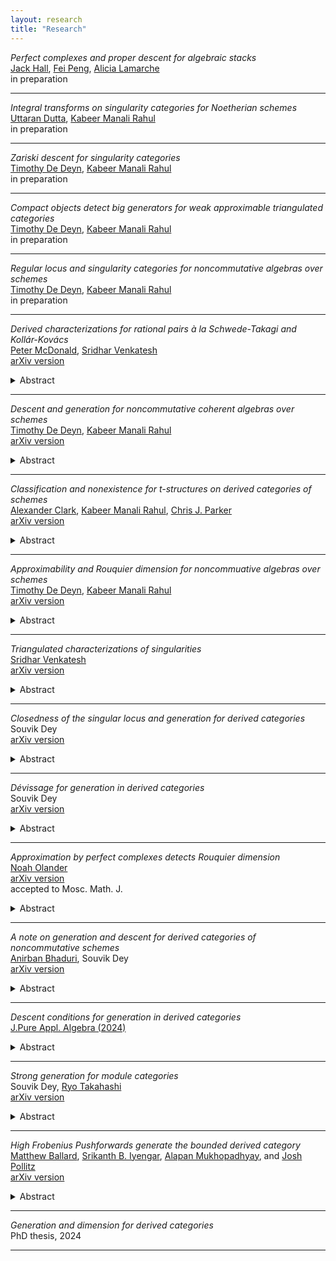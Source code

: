 ```yaml
---
layout: research
title: "Research"
---
```

*Perfect complexes and proper descent for algebraic stacks*  
[Jack Hall](https://blogs.unimelb.edu.au/jack-hall/), [Fei Peng](https://algebraicgeometry.science.unimelb.edu.au/#tab171), [Alicia Lamarche](https://alicialamarche.com/about)  
in preparation  

---
*Integral transforms on singularity categories for Noetherian schemes*  
[Uttaran Dutta](https://sites.google.com/view/uttaran-dutta/home), [Kabeer Manali Rahul](https://kabeermr.github.io/)  
in preparation  

---
*Zariski descent for singularity categories*     
[Timothy De Deyn](https://tdedeyn.github.io/), [Kabeer Manali Rahul](https://kabeermr.github.io/)      
in preparation    

___
*Compact objects detect big generators for weak approximable triangulated categories*   
[Timothy De Deyn](https://tdedeyn.github.io/), [Kabeer Manali Rahul](https://kabeermr.github.io/)   
in preparation     

___
*Regular locus and singularity categories for noncommutative algebras over schemes*   
[Timothy De Deyn](https://tdedeyn.github.io/), [Kabeer Manali Rahul](https://kabeermr.github.io/)  
in preparation   

___
*Derived characterizations for rational pairs à la Schwede-Takagi and Kollár-Kovács*   
[Peter McDonald](https://sites.google.com/view/petermcdonald/home), [Sridhar Venkatesh](https://sites.google.com/view/sridhar-venkatesh)  
[arXiv version](https://arxiv.org/abs/2501.02783)   
<details>
 <summary> Abstract </summary>
  This short note establishes derived characterizations for notions of rational pairs à la Schwede-Takagi and Kollár-Kovács. We use a concept of generation in triangulated categories, introduced by Bondal and Van den Bergh, to study these classes of singularities for pairs. One component of our work introduces rational pairs à la Kollár-Kovács for quasi-excellent schemes of characteristic zero, which gives a Kovács style splitting criterion and a Kovács-Schwede style cohomological vanishing result.
</details>

___
*Descent and generation for noncommutative coherent algebras over schemes*   
[Timothy De Deyn](https://tdedeyn.github.io/), [Kabeer Manali Rahul](https://kabeermr.github.io/)  
[arXiv version](https://arxiv.org/abs/2410.01785)  
<details>
 <summary>Abstract </summary>
  Our work investigates a form of descent, in the fppf and h topologies, for generation of triangulated categories obtained from noncommutative coherent algebras over schemes. In addition, also the behaviour of generation with respect to the derived pushforward of proper morphisms is studied. This allows us to exhibit many new examples where the associated bounded derived categories of coherent sheaves admit strong generators. We achieve our main results by combining Matthew's concept of descendability with Stevenson's tensor actions on triangulated categories, allowing us to generalize statements regarding generation into the noncommutative setting. In particular, we establish a noncommutative generalization of Aoki's result to Azumaya algebras over quasi-excellent schemes. Moreover, as a byproduct of the tensor action, we extend Olander's result on countable Rouquier dimension to the noncommutative setting for Azumaya algebras over derived splinters, and we extend a result of Ballard-Iyengar-Lank-Mukhopadhyay-Pollitz regarding strong generation for schemes of prime characteristic to the case of Azumaya algebras.
</details>

___
*Classification and nonexistence for t-structures on derived categories of schemes*   
[Alexander Clark](https://sites.google.com/site/alexanderpclarkmath/), [Kabeer Manali Rahul](https://kabeermr.github.io/), [Chris J. Parker](https://trr358.math.uni-bielefeld.de/people/view/756)  
[arXiv version](https://arxiv.org/abs/2404.08578)  
<details>
 <summary> Abstract </summary>
  This work establishes new results on the classification of t-structures for many subcategories of the derived category of quasi-coherent sheaves on a Noetherian scheme. Our work makes progress in two different directions. On one hand, we provide an improvement of a result of Takahashi on t-structures, generalising it to the case of the bounded derived category of coherent sheaves on a quasi-compact CM-excellent scheme of finite Krull dimension. On the other hand, via independent techniques, we prove a variation of a recent result of Neeman which resolved a conjecture of Antieau, Gepner, and Heller.
</details>

___
*Approximability and Rouquier dimension for noncommuative algebras over schemes*  
[Timothy De Deyn](https://tdedeyn.github.io/), [Kabeer Manali Rahul](https://kabeermr.github.io/)  
[arXiv version](https://arxiv.org/abs/2408.04561)  
<details>
 <summary> Abstract </summary>
  This work is concerned with approximability (à la Neeman) and Rouquier dimension for triangulated categories associated to noncommutative algebras over schemes. Amongst other things, we establish that the category of perfect complexes of a Noetherian quasi-coherent algebra over a separated Noetherian scheme is strongly generated if, and only if, there exists an affine open cover where the algebra has finite global dimension. As a consequence, we solve an open problem posed by Neeman. Further, as a first application, we study the existence of generators for Azumaya algebras.
</details>

___
*Triangulated characterizations of singularities*    
[Sridhar Venkatesh](https://sites.google.com/view/sridhar-venkatesh)    
[arXiv version](https://arxiv.org/abs/2405.04389)    
<details>
 <summary> Abstract </summary>
   This work presents a range of triangulated characterizations for important classes of singularities such as derived splinters, rational singularities, and Du Bois singularities. An invariant called 'level' in a triangulated category can be used to measure the failure of a variety to have a prescribed singularity type. We provide explicit computations of this invariant for reduced Nagata schemes of Krull dimension one and for affine cones over smooth projective hypersurfaces. Furthermore, these computations are utilized to produce upper bounds for Rouquier dimension on the respective bounded derived categories.
</details>

___
*Closedness of the singular locus and generation for derived categories*       
Souvik Dey    
[arXiv version](https://arxiv.org/abs/2403.19564)   
<details>
 <summary> Abstract </summary>
   This work is concerned with a relationship regarding the closedness of the singular locus of a Noetherian scheme and existence of classical generators in its category of coherent sheaves, associated bounded derived category, and singularity category. Particularly, we extend an observation initially made by Iyengar and Takahashi in the affine context to the global setting. Furthermore, we furnish an example a Noetherian scheme whose bounded derived category admits a classical generator, yet not every finite scheme over it exhibits the same property.
</details>

___
*Dévissage for generation in derived categories*    
Souvik Dey    
[arXiv version](http://arxiv.org/abs/2401.13661)    
<details>
 <summary> Abstract </summary>
   This note is concerned with generation in the derived category of bounded complexes with coherent cohomology over a Noetherian scheme. We demonstrate a flavor of `dévissage' by identifying two explicit collections of structure sheaves for closed subschemes that classically generate the bounded derived category. Amongst the two, one consists of those supported on the singular locus of the scheme. Moreover, building from the work of Aoki, we show the essential image of the derived pushforward along a proper surjective morphism of Noetherian schemes strongly generates the targets bounded derived category.
</details>

___
*Approximation by perfect complexes detects Rouquier dimension*    
[Noah Olander](https://noaholander.github.io/)    
[arXiv version](https://arxiv.org/abs/2401.10146)    
accepted to Mosc. Math. J.    
<details>
 <summary> Abstract </summary>
   This work explores bounds on the Rouquier dimension in the bounded derived category of coherent sheaves on Noetherian schemes. By utilizing approximations, we exhibit that Rouquier dimension is inherently characterized by the number of cones required to build all perfect complexes. We use this to prove sharper bounds on Rouquier dimension of singular schemes. Firstly, we show Rouquier dimension doesn't go up along étale extensions and is invariant under étale covers of affine schemes admitting a dualizing complex. Secondly, we demonstrate that the Rouquier dimension of the bounded derived category for a curve, with a delta invariant of at most one at closed points, is no larger than two. Thirdly, we bound the Rouquier dimension for the bounded derived category of a (birational) derived splinter variety by that of a resolution of singularities. 
</details>

___
*A note on generation and descent for derived categories of noncommutative schemes*   
[Anirban Bhaduri](https://sc.edu/study/colleges_schools/artsandsciences/mathematics/our_people/directory/bhaduri_anirban.php), Souvik Dey  
[arXiv version](http://arxiv.org/abs/2312.02840)  
<details>
 <summary> Abstract </summary>
   This work demonstrates classical generation is preserved by the derived pushforward along the canonical morphism of a noncommutative scheme to its underlying scheme. There are intriguing examples illustrating this phenomenon, particularly from noncommutative resolutions, categorical resolutions, and homological projective duality. Additionally, we establish that the Krull dimension of a variety over a field is a lower bound for the Rouquier dimension of the bounded derived category associated with a noncommutative scheme on it. This is an extension of a classical result of Rouquier to the noncommutative context.
</details>

___
*Descent conditions for generation in derived categories*  
[J.Pure Appl. Algebra (2024)](https://doi.org/10.1016/j.jpaa.2024.107671)  
<details>
 <summary> Abstract </summary>
   This work establishes a condition that determines when strong generation in the bounded derived category of a Noetherian J-2 scheme is preserved by the derived pushforward of a proper morphism. Consequently, we can produce upper bounds on the Rouquier dimension of the bounded derived category, and applications concerning affine varieties are studied. In the process, a necessary and sufficient constraint is observed for when a tensor-exact functor between rigidly compactly generated tensor triangulated categories preserves strong ⊕-generators.
</details>

___
*Strong generation for module categories*  
Souvik Dey, [Ryo Takahashi](https://www.math.nagoya-u.ac.jp/~takahashi/)  
[arXiv version](https://arxiv.org/abs/2307.13675)  
<details>
 <summary> Abstract </summary>
   This article investigates strong generation within the module category of a commutative Noetherian ring. We establish a criterion for such rings to possess strong generators within their module category, addressing a question raised by Iyengar and Takahashi. As a consequence, this not only demonstrates that any Noetherian quasi-excellent ring of finite Krull dimension satisfies this criterion, but applies to rings outside this class. Additionally, we identify explicit strong generators within the module category for rings of prime characteristic, and establish upper bounds on Rouquier dimension in terms of classical numerical invariants for modules.
</details>

___
*High Frobenius Pushforwards generate the bounded derived category*  
[Matthew Ballard](https://www.matthewrobertballard.com/), [Srikanth B. Iyengar](https://www.math.utah.edu/~iyengar/), [Alapan Mukhopadhyay](http://www-personal.umich.edu/~alapanm/), and [Josh Pollitz](https://www.joshpollitz.com/)  
[arXiv version](https://arxiv.org/abs/2303.18085)  
<details>
 <summary> Abstract </summary>
   This work concerns generators for the bounded derived category of coherent sheaves over a noetherian scheme X of prime characteristic. The main result is that when the Frobenius map on X is finite, for any compact generator G of D(X) the Frobenius pushforward Fe∗G generates the bounded derived category whenever pe is larger than the codepth of X, an invariant that is a measure of the singularity of X. The conclusion holds for all positive integers e when X is locally complete intersection. The question of when one can take G=OX is also investigated. For smooth projective complete intersections it reduces to a question of generation of the Kuznetsov component. 
</details>

___
*Generation and dimension for derived categories*  
PhD thesis, 2024  

---
